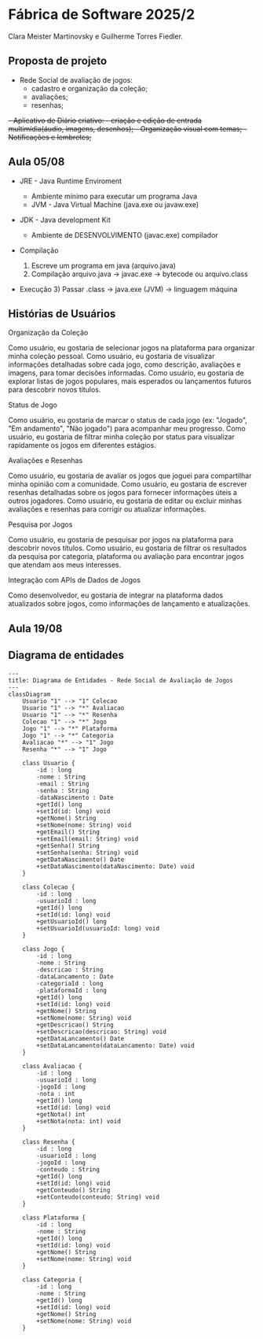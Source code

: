# Fábrica de Software 2025/2
Clara Meister Martinovsky e Guilherme Torres Fiedler.

## Proposta de projeto 
- Rede Social de avaliação de jogos: 
	- cadastro e organização da coleção; 
	- avaliações;
 	- resenhas; 
	
<s>
- Aplicativo de Diário criativo: 
	- criação e edição de entrada multimídia(áudio, imagens, desenhos); 
	- Organização visual com temas; 
	- Notificações e lembretes; 
</s>

## Aula 05/08
- JRE - Java Runtime Enviroment
	- Ambiente mínimo para executar um programa Java
	- JVM - Java Virtual Machine (java.exe ou javaw.exe)

- JDK - Java development Kit
	- Ambiente de DESENVOLVIMENTO (javac.exe) compilador


- Compilação
	1) Escreve um programa em java (arquivo.java)
	2) Compilação arquivo.java -> javac.exe -> bytecode ou arquivo.class
- Execução
	3) Passar .class -> java.exe (JVM) -> linguagem máquina

## Histórias de Usuários
Organização da Coleção

Como usuário, eu gostaria de selecionar jogos na plataforma para organizar minha coleção pessoal.
Como usuário, eu gostaria de visualizar informações detalhadas sobre cada jogo, como descrição, avaliações e imagens, para tomar decisões informadas.
Como usuário, eu gostaria de explorar listas de jogos populares, mais esperados ou lançamentos futuros para descobrir novos títulos.

Status de Jogo

Como usuário, eu gostaria de marcar o status de cada jogo (ex: "Jogado", "Em andamento", "Não jogado") para acompanhar meu progresso.
Como usuário, eu gostaria de filtrar minha coleção por status para visualizar rapidamente os jogos em diferentes estágios.

Avaliações e Resenhas

Como usuário, eu gostaria de avaliar os jogos que joguei para compartilhar minha opinião com a comunidade.
Como usuário, eu gostaria de escrever resenhas detalhadas sobre os jogos para fornecer informações úteis a outros jogadores.
Como usuário, eu gostaria de editar ou excluir minhas avaliações e resenhas para corrigir ou atualizar informações.

Pesquisa por Jogos

Como usuário, eu gostaria de pesquisar por jogos na plataforma para descobrir novos títulos.
Como usuário, eu gostaria de filtrar os resultados da pesquisa por categoria, plataforma ou avaliação para encontrar jogos que atendam aos meus interesses.

Integração com APIs de Dados de Jogos

Como desenvolvedor, eu gostaria de integrar na plataforma dados atualizados sobre jogos, como informações de lançamento e atualizações.

## Aula 19/08
## Diagrama de entidades


```mermaid
---
title: Diagrama de Entidades - Rede Social de Avaliação de Jogos
---
classDiagram
    Usuario "1" --> "1" Colecao
    Usuario "1" --> "*" Avaliacao
    Usuario "1" --> "*" Resenha
    Colecao "1" --> "*" Jogo
    Jogo "1" --> "*" Plataforma
    Jogo "1" --> "*" Categoria
    Avaliacao "*" --> "1" Jogo
    Resenha "*" --> "1" Jogo

    class Usuario {
        -id : long
        -nome : String
        -email : String
        -senha : String
        -dataNascimento : Date
        +getId() long
        +setId(id: long) void
        +getNome() String
        +setNome(nome: String) void
        +getEmail() String
        +setEmail(email: String) void
        +getSenha() String
        +setSenha(senha: String) void
        +getDataNascimento() Date
        +setDataNascimento(dataNascimento: Date) void
    }

    class Colecao {
        -id : long
        -usuarioId : long
        +getId() long
        +setId(id: long) void
        +getUsuarioId() long
        +setUsuarioId(usuarioId: long) void
    }

    class Jogo {
        -id : long
        -nome : String
        -descricao : String
        -dataLancamento : Date
        -categoriaId : long
        -plataformaId : long
        +getId() long
        +setId(id: long) void
        +getNome() String
        +setNome(nome: String) void
        +getDescricao() String
        +setDescricao(descricao: String) void
        +getDataLancamento() Date
        +setDataLancamento(dataLancamento: Date) void
    }

    class Avaliacao {
        -id : long
        -usuarioId : long
        -jogoId : long
        -nota : int
        +getId() long
        +setId(id: long) void
        +getNota() int
        +setNota(nota: int) void
    }

    class Resenha {
        -id : long
        -usuarioId : long
        -jogoId : long
        -conteudo : String
        +getId() long
        +setId(id: long) void
        +getConteudo() String
        +setConteudo(conteudo: String) void
    }

    class Plataforma {
        -id : long
        -nome : String
        +getId() long
        +setId(id: long) void
        +getNome() String
        +setNome(nome: String) void
    }

    class Categoria {
        -id : long
        -nome : String
        +getId() long
        +setId(id: long) void
        +getNome() String
        +setNome(nome: String) void
    }
```    
